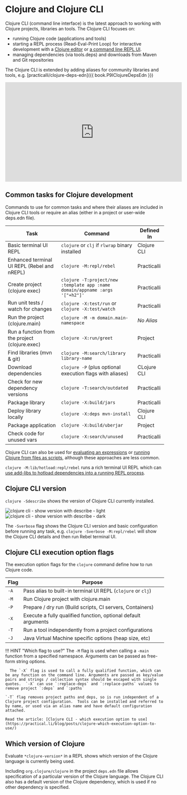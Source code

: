 # Clojure and Clojure CLI

Clojure CLI (command line interface) is the latest approach to working with Clojure projects, libraries an tools.  The Clojure CLI focuses on:

* running Clojure code (applications and tools)
* starting a REPL process (Read-Eval-Print Loop) for interactive development with a [Clojure editor](/clojure/clojure-editors/) or [a command line REPL UI](rebel-repl/).
* managing dependencies (via tools.deps) and downloads from Maven and Git repositories

The Clojure CLI is extended by adding aliases for community libraries and tools, e.g. [practicalli/clojure-deps-edn]({{ book.P9IClojureDepsEdn }})

<!-- TODO: Clojure CLI overview - short video showing common aliases being used -->
<!-- - clojure -T:project/new ,,, -->
<!-- - clojure without an alias (basic repl) -->
<!-- - clojure -M:repl/rebel (rich terminal UI for the REPL) - require and write code & eval, function signature, docs, run tests - not found. - refer to detailed video of rebel readline -->
<!-- - clojure -M:env/test:repl/rebel (include a test path) - run tests with (run-tests 'namespace.name) -->
<!-- - clojure -M:env/dev:lib/hotload:env/test:repl/rebel (rich terminal UI with hotload libraries) -->
<!-- - clojure -X:test/watch (Kaocha test runner in watch mode - edit unit tests) -->
<!-- - clojure -X:deps list -->
<!-- - clojure -M:project/find-deps library-name -->
<!-- - clojure -X:deps find-versions -->
<!-- - clojure -T:project/outdated - check dependencies are at most recent version -->

<p style="text-align:center">
<iframe width="560" height="315" src="https://www.youtube.com/embed/u5VoFpsntXc" title="YouTube video player" frameborder="0" allow="accelerometer; autoplay; clipboard-write; encrypted-media; gyroscope; picture-in-picture" allowfullscreen></iframe>
</p>


## Common tasks for Clojure development

Commands to use for common tasks and where their aliases are included in Clojure CLI tools or require an alias (either in a project or user-wide deps.edn file).

| Task                                           | Command                                                                     | Defined In  |
|------------------------------------------------|-----------------------------------------------------------------------------|-------------|
| Basic terminal UI REPL                         | `clojure` or `clj` if `rlwrap` binary installed                             | Clojure CLI |
| Enhanced terminal UI REPL (Rebel and nREPL)    | `clojure -M:repl/rebel`                                                     | Practicalli |
| Create project (clojure exec)                  | `clojure -T:project/new :template app :name domain/appname :args '["+h2"]'` | Practicalli |
| Run unit tests / watch for changes             | `clojure -X:test/run` or `clojure -X:test/watch`                            | Practicalli |
| Run the project (clojure.main)                 | `clojure -M -m domain.main-namespace`                                       | *No Alias*  |
| Run a function from the project (clojure.exec) | `clojure -X:run/greet`                                                      | Project     |
| Find libraries (mvn & git)                     | `clojure -M:search/library library-name`                                    | Practicalli |
| Download dependencies                          | `clojure -P`  (plus optional execution flags with aliases)                  | CLojure CLI |
| Check for new dependency versions              | `clojure -T:search/outdated`                                                | Practicalli |
| Package library                                | `clojure -X:build/jars`                                                     | Practicalli |
| Deploy library locally                         | `clojure -X:deps mvn-install`                                               | Clojure CLI |
| Package application                            | `clojure -X:build/uberjar`                                                  | Project     |
| Check code for unused vars                     | `clojure -X:search/unused`                                                  | Practicalli |

Clojure CLI can also be used for [evaluating an expressions](/clojure/alternative-tools/clojure-cli/evaluate-an-expression.md) or [running Clojure from files as scripts](/clojure/alternative-tools/clojure-cli/files-and-scripts.md), although these approaches are less common.

`clojure -M:lib/hotload:repl/rebel` runs a rich terminal UI REPL which can [use add-libs to hotload dependencies into a running REPL process](/clojure/alternative-tools/clojure-cli/hotload-libraries.md).


## Clojure CLI version

`clojure -Sdescribe` shows the version of Clojure CLI currently installed.

![clojure cli - show version with describe - light](https://raw.githubusercontent.com/practicalli/graphic-design/live/clojure/clojure-cli/clojure-cli-version-describe-light.png#only-light)
![clojure cli - show version with describe - dark](https://raw.githubusercontent.com/practicalli/graphic-design/live/clojure/clojure-cli/clojure-cli-version-describe-dark.png#only-dark)

The `-Sverbose` flag shows the Clojure CLI version and basic configuration before running any task, e.g. `clojure -Sverbose -M:repl/rebel` will show the Clojure CLI details and then run Rebel terminal UI.


## Clojure CLI execution option flags

The execution option flags for the `clojure` command define how to run Clojure code.

| Flag | Purpose                                                        |
|------|----------------------------------------------------------------|
| `-A` | Pass alias to built-in terminal UI REPL (`clojure` or `clj`)   |
| `-M` | Run Clojure project with clojure.main                          |
| `-P` | Prepare / dry run (Build scripts, CI servers, Containers)      |
| `-X` | Execute a fully qualified function, optional default arguments |
| `-T` | Run a tool independently from a project configurations         |
| `-J` | Java Virtual Machine specific options (heap size, etc)         |


!!! HINT "Which flag to use?"
    The `-M` flag is used when calling a `-main` function from a specified namespace. Arguments can be passed as free-form string options.
   
      The `-X` flag is used to call a fully qualified function, which can be any function on the command line. Arguments are passed as key/value pairs and strings / collection syntax should be escaped with single quotes.  `-X` can use `:replace-deps` and `:replace-paths` values to remove project `:deps` and `:paths`
   
    `-T` flag removes project paths and deps, so is run independent of a Clojure project configuration.  Tools can be installed and referred to by name, or used via an alias name and have default configuration attached.
   
    Read the article: [Clojure CLI - which execution option to use](https://practical.li/blog/posts/clojure-which-execution-option-to-use/)


## Which version of Clojure

Evaluate `*clojure-version*` in a REPL shows which version of the Clojure language is currently being used.

Including `org.clojure/clojure` in the project `deps.edn` file allows specification of a particular version of the Clojure language.  The Clojure CLI also has a default version of the Clojure dependency, which is used if no other dependency is specified.
